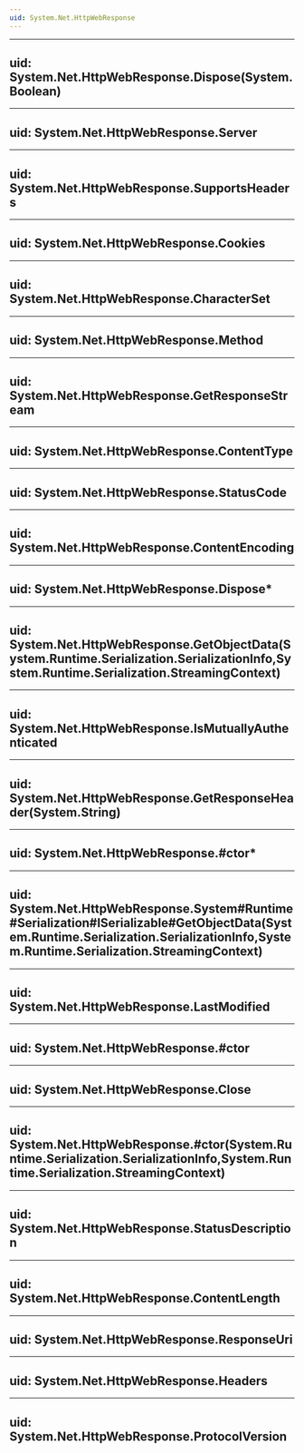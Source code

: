 ```yaml
---
uid: System.Net.HttpWebResponse
---
```


---
uid: System.Net.HttpWebResponse.Dispose(System.Boolean)
---

---
uid: System.Net.HttpWebResponse.Server
---

---
uid: System.Net.HttpWebResponse.SupportsHeaders
---

---
uid: System.Net.HttpWebResponse.Cookies
---

---
uid: System.Net.HttpWebResponse.CharacterSet
---

---
uid: System.Net.HttpWebResponse.Method
---

---
uid: System.Net.HttpWebResponse.GetResponseStream
---

---
uid: System.Net.HttpWebResponse.ContentType
---

---
uid: System.Net.HttpWebResponse.StatusCode
---

---
uid: System.Net.HttpWebResponse.ContentEncoding
---

---
uid: System.Net.HttpWebResponse.Dispose*
---

---
uid: System.Net.HttpWebResponse.GetObjectData(System.Runtime.Serialization.SerializationInfo,System.Runtime.Serialization.StreamingContext)
---

---
uid: System.Net.HttpWebResponse.IsMutuallyAuthenticated
---

---
uid: System.Net.HttpWebResponse.GetResponseHeader(System.String)
---

---
uid: System.Net.HttpWebResponse.#ctor*
---

---
uid: System.Net.HttpWebResponse.System#Runtime#Serialization#ISerializable#GetObjectData(System.Runtime.Serialization.SerializationInfo,System.Runtime.Serialization.StreamingContext)
---

---
uid: System.Net.HttpWebResponse.LastModified
---

---
uid: System.Net.HttpWebResponse.#ctor
---

---
uid: System.Net.HttpWebResponse.Close
---

---
uid: System.Net.HttpWebResponse.#ctor(System.Runtime.Serialization.SerializationInfo,System.Runtime.Serialization.StreamingContext)
---

---
uid: System.Net.HttpWebResponse.StatusDescription
---

---
uid: System.Net.HttpWebResponse.ContentLength
---

---
uid: System.Net.HttpWebResponse.ResponseUri
---

---
uid: System.Net.HttpWebResponse.Headers
---

---
uid: System.Net.HttpWebResponse.ProtocolVersion
---
